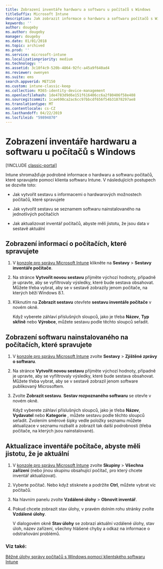 ```yaml
---
title: Zobrazení inventáře hardwaru a softwaru u počítačů s Windows
titleSuffix: Microsoft Intune
description: Jak zobrazit informace o hardwaru a softwaru počítačů s Windows, které spravujete pomocí klienta softwaru Intune
keywords: ''
author: dougeby
ms.author: dougeby
manager: dougeby
ms.date: 01/01/2018
ms.topic: archived
ms.prod: ''
ms.service: microsoft-intune
ms.localizationpriority: medium
ms.technology: ''
ms.assetid: 3c10f4c9-520b-4864-92fc-a45a9f640ad4
ms.reviewer: owenyen
ms.suite: ems
search.appverid: MET150
ms.custom: intune-classic-keep
ms.collection: M365-identity-device-management
ms.openlocfilehash: 1de4783d9d6e151f616406cc6a2f80406f58e408
ms.sourcegitcommit: 1cae690ca2ac6cc97bbcdf656f54b31878297ae8
ms.translationtype: MT
ms.contentlocale: cs-CZ
ms.lasthandoff: 04/22/2019
ms.locfileid: "59894870"
---
```

# <a name="view-hardware-and-software-inventory-for-windows-pcs"></a>Zobrazení inventáře hardwaru a softwaru u počítačů s Windows

[!INCLUDE [classic-portal](includes/classic-portal.md)]

Intune shromažďuje podrobné informace o hardwaru a softwaru počítačů, které spravujete pomocí klienta softwaru Intune. V následujících postupech se dozvíte toto:

-   Jak vytvořit sestavu s informacemi o hardwarových možnostech počítačů, které spravujete

-   Jak vytvořit sestavu se seznamem softwaru nainstalovaného na jednotlivých počítačích

-   Jak aktualizovat inventář počítačů, abyste měli jistotu, že jsou data v sestavě aktuální

## <a name="to-display-information-about-pcs-you-manage"></a>Zobrazení informací o počítačích, které spravujete

1.  V [konzole pro správu Microsoft Intune](https://manage.microsoft.com/) klikněte na **Sestavy** &gt; **Sestavy inventáře počítače**.

2.  Na stránce **Vytvořit novou sestavu** přijměte výchozí hodnoty, případně je upravte, aby se vyfiltrovaly výsledky, které bude sestava obsahovat. Můžete třeba vybrat, aby se v sestavě zobrazily jenom počítače, na kterých běží Windows 8.1.

3.  Kliknutím na **Zobrazit sestavu** otevřete **sestavu inventáře počítače** v novém okně.

    Když vyberete záhlaví příslušných sloupců, jako je třeba **Název**, **Typ skříně** nebo **Výrobce**, můžete sestavu podle těchto sloupců seřadit.

## <a name="to-display-software-installed-on-pcs-you-manage"></a>Zobrazení softwaru nainstalovaného na počítačích, které spravujete

1.  V [konzole pro správu Microsoft Intune](https://manage.microsoft.com/) zvolte **Sestavy** &gt; **Zjištěné zprávy o softwaru**.

2.  Na stránce **Vytvořit novou sestavu** přijměte výchozí hodnoty, případně je upravte, aby se vyfiltrovaly výsledky, které bude sestava obsahovat. Můžete třeba vybrat, aby se v sestavě zobrazil jenom software publikovaný Microsoftem.

3.  Zvolte **Zobrazit sestavu**. **Sestav rozpoznaného softwaru** se otevře v novém okně.

    Když vyberete záhlaví příslušných sloupců, jako je třeba **Název**, **Vydavatel** nebo **Kategorie** , můžete sestavu podle těchto sloupců seřadit. Zvolením směrové šipky vedle položky seznamu můžete aktualizace v seznamu rozbalit a zobrazit tak další podrobnosti (třeba počítače, na kterých jsou nainstalované).

## <a name="to-refresh-computer-inventory-to-ensure-it-is-current"></a>Aktualizace inventáře počítače, abyste měli jistotu, že je aktuální

1.  V [konzole pro správu Microsoft Intune](https://manage.microsoft.com/) zvolte **Skupiny** &gt; **Všechna zařízení** (nebo jinou skupinu obsahující počítač, pro který chcete inventář aktualizovat).

2.  Vyberte počítač. Nebo když stisknete a podržíte **Ctrl**, můžete vybrat víc počítačů.

3.  Na hlavním panelu zvolte **Vzdálené úlohy** &gt; **Obnovit inventář**.

4.  Pokud chcete zobrazit stav úlohy, v pravém dolním rohu stránky zvolte **Vzdálené úlohy**.

    V dialogovém okně **Stav úlohy** se zobrazí aktuální vzdálené úlohy, stav úloh, název zařízení, všechny hlášené chyby a odkaz na informace o odstraňování problémů.

### <a name="see-also"></a>Viz také:

[Běžné úlohy správy počítačů s Windows pomocí klientského softwaru Intune](common-windows-pc-management-tasks-with-the-microsoft-intune-computer-client.md)
